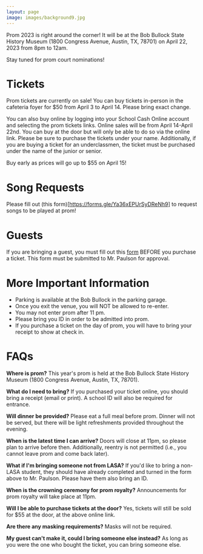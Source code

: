 ```yaml
---
layout: page
image: images/background9.jpg
---
```

Prom 2023 is right around the corner! It will be at the Bob Bullock State History Museum (1800 Congress Avenue, Austin, TX, 78701) on April 22, 2023 from 8pm to 12am.

Stay tuned for prom court nominations!

# Tickets
Prom tickets are currently on sale! You can buy tickets in-person in the cafeteria foyer for $50 from April 3 to April 14. Please bring exact change.

You can also buy online by logging into your School Cash Online account and selecting the prom tickets links. Online sales will be from April 14-April 22nd. You can buy at the door but will only be able to do so via the online link. Please be sure to purchase the tickets under your name. Additionally, if you are buying a ticket for an underclassmen, the ticket must be purchased under the name of the junior or senior. 

Buy early as prices will go up to $55 on April 15!

# Song Requests
Please fill out (this form)[https://forms.gle/Ya36xEPUrSyDReNh9] to request songs to be played at prom!

# Guests
If you are bringing a guest, you must fill out this [form](https://docs.google.com/document/d/1jJTS_GV-SOi-GcHF1vAEmMUq6pjgMrW9n8ZhChq9oNY/edit) BEFORE you purchase a ticket. This form must be submitted to Mr. Paulson for approval.

# More Important Information
- Parking is available at the Bob Bullock in the parking garage. 
- Once you exit the venue, you will NOT be allowed to re-enter. 
- You may not enter prom after 11 pm. 
- Please bring you ID in order to be admitted into prom.
- If you purchase a ticket on the day of prom, you will have to bring your receipt to show at check in. 

# FAQs
**Where is prom?**
This year's prom is held at the Bob Bullock State History Museum (1800 Congress Avenue, Austin, TX, 78701).

**What do I need to bring?**
If you purchased your ticket online, you should bring a receipt (email or print). A school ID will also be required for entrance.

**Will dinner be provided?**
Please eat a full meal before prom. Dinner will not be served, but there will be light refreshments provided throughout the evening.

**When is the latest time I can arrive?**
Doors will close at 11pm, so please plan to arrive before then. Additionally, reentry is not permitted (i.e., you cannot leave prom and come back later).

**What if I'm bringing someone not from LASA?**
If you'd like to bring a non-LASA student, they should have already completed and turned in the form above to Mr. Paulson. Please have them also bring an ID.

**When is the crowning ceremony for prom royalty?**
Announcements for prom royalty will take place at 11pm.

**Will I be able to purchase tickets at the door?**
Yes, tickets will still be sold for $55 at the door, at the above online link.

**Are there any masking requirements?**
Masks will not be required.

**My guest can't make it, could I bring someone else instead?**
As long as you were the one who bought the ticket, you can bring someone else.